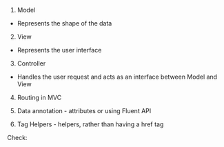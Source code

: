 1. Model
- Represents the shape of the data

2. View
- Represents the user interface

3. Controller
- Handles the user request and acts as an interface between Model and View

4. Routing in MVC  

5. Data annotation - attributes or using Fluent API

6. Tag Helpers - helpers, rather than having a href tag

Check:  